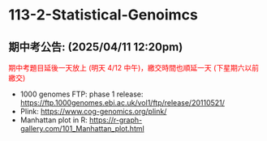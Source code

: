# 113-2-Statistical-Genoimcs

## 期中考公告: (2025/04/11 12:20pm) 
<font color="red">期中考題目延後一天放上 (明天 4/12 中午)，繳交時間也順延一天 (下星期六以前繳交)</font>

* 1000 genomes FTP: phase 1 release: https://ftp.1000genomes.ebi.ac.uk/vol1/ftp/release/20110521/
* Plink: https://www.cog-genomics.org/plink/
* Manhattan plot in R: https://r-graph-gallery.com/101_Manhattan_plot.html
